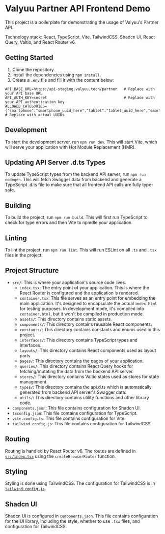 # Valyuu Partner API Frontend Demo

This project is a boilerplate for demonstrating the usage of Valyuu's Partner API.

Technology stack: React, TypeScript, Vite, TailwindCSS, Shadcn UI, React Query, Valtio, and React Router v6.

## Getting Started

1. Clone the repository.
2. Install the dependencies using `npm install`.
3. Create a `.env` file and fill it with the content below:
```
API_BASE_URL=https:/api-staging.valyuu.tech/partner   # Replace with your API base URL
API_AUTH_KEY=secret                                   # Replace with your API authentication key
ALLOWED_CATEGORIES={"smartphone":"smartphone_uuid_here","tablet":"tablet_uuid_here","smartwatch":"smartwatch_uuid_here"}  # Replace with actual UUIDs
```

## Development

To start the development server, run `npm run dev`. This will start Vite, which will serve your application with Hot Module Replacement (HMR).

## Updating API Server .d.ts Types

To update TypeScript types from the backend API server, run `npm run codegen`. This will fetch Swagger data from backend and generate a TypeScript .d.ts file to make sure that all frontend API calls are fully type-safe.

## Building

To build the project, run `npm run build`. This will first run TypeScript to check for type errors and then Vite to npmdle your application.

## Linting

To lint the project, run `npm run lint`. This will run ESLint on all `.ts` and `.tsx` files in the project.

## Project Structure

- `src/`: This is where your application's source code lives.
  - `index.tsx`: The entry point of your application. This is where the React Router is configured and the application is rendered.
  - `container.tsx`: This file serves as an entry point for embedding the main application. It's designed to encapsulate the actual `index.html` for testing purposes. In development mode, it's compiled into `container.html`, but it won't be compiled in production mode.
  - `assets/`: This directory contains static assets.
  - `components/`: This directory contains reusable React components.
  - `constants/`: This directory contains constants and enums used in this project.
  - `interfaces/`: This directory contains TypeScript types and interfaces.
  - `layouts/`: This directory contains React components used as layout parts.
  - `pages/`: This directory contains the pages of your application.
  - `queries/`: This directory contains React Query hooks for fetching/mutating the data from the backend API server.
  - `stores/`: This directory contains Valtio states used as stores for state management.
  - `types/`: This directory contains the api.d.ts which is automatically generated from backend API server's Swagger data.
  - `utils/`: This directory contains utility functions and other library code.
- `components.json`: This file contains configuration for Shadcn UI.
- `tsconfig.json`: This file contains configuration for TypeScript.
- `vite.config.ts`: This file contains configuration for Vite.
- `tailwind.config.js`: This file contains configuration for TailwindCSS.

## Routing

Routing is handled by React Router v6. The routes are defined in [`src/index.tsx`](src/main.tsx) using the `createBrowserRouter` function.

## Styling

Styling is done using TailwindCSS. The configuration for TailwindCSS is in [`tailwind.config.js`](tailwind.config.js).

## Shadcn UI

Shadcn UI is configured in [`components.json`](components.json). This file contains configuration for the UI library, including the style, whether to use `.tsx` files, and configuration for TailwindCSS.
